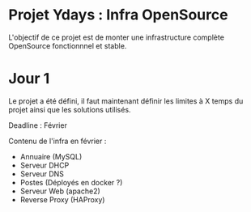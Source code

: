 # Projet Ydays : Infra OpenSource
 L'objectif de ce projet est de monter une infrastructure complète OpenSource fonctionnnel et stable.

# Jour 1

Le projet a été défini, il faut maintenant définir les limites à X temps du projet ainsi que les solutions utilisés.

Deadline : Février

Contenu de l'infra en février :
- Annuaire (MySQL)
- Serveur DHCP
- Serveur DNS
- Postes (Déployés en docker ?)
- Serveur Web (apache2)
- Reverse Proxy (HAProxy)

